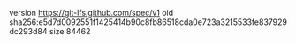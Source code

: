 version https://git-lfs.github.com/spec/v1
oid sha256:e5d7d0092551f1425414b90c8fb86518cda0e723a3215533fe837929dc293d84
size 84462
